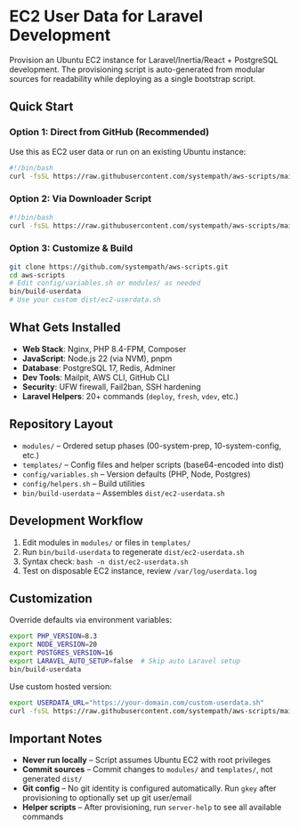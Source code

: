 # EC2 User Data for Laravel Development

Provision an Ubuntu EC2 instance for Laravel/Inertia/React + PostgreSQL development. The provisioning script is auto-generated from modular sources for readability while deploying as a single bootstrap script.

## Quick Start

### Option 1: Direct from GitHub (Recommended)
Use this as EC2 user data or run on an existing Ubuntu instance:

```bash
#!/bin/bash
curl -fsSL https://raw.githubusercontent.com/systempath/aws-scripts/main/dist/ec2-userdata.sh | bash
```

### Option 2: Via Downloader Script
```bash
#!/bin/bash
curl -fsSL https://raw.githubusercontent.com/systempath/aws-scripts/main/aws-ec2-user-data-downloader.sh | bash
```

### Option 3: Customize & Build
```bash
git clone https://github.com/systempath/aws-scripts.git
cd aws-scripts
# Edit config/variables.sh or modules/ as needed
bin/build-userdata
# Use your custom dist/ec2-userdata.sh
```

## What Gets Installed

- **Web Stack**: Nginx, PHP 8.4-FPM, Composer
- **JavaScript**: Node.js 22 (via NVM), pnpm
- **Database**: PostgreSQL 17, Redis, Adminer
- **Dev Tools**: Mailpit, AWS CLI, GitHub CLI
- **Security**: UFW firewall, Fail2ban, SSH hardening
- **Laravel Helpers**: 20+ commands (`deploy`, `fresh`, `vdev`, etc.)

## Repository Layout

- `modules/` – Ordered setup phases (00-system-prep, 10-system-config, etc.)
- `templates/` – Config files and helper scripts (base64-encoded into dist)
- `config/variables.sh` – Version defaults (PHP, Node, Postgres)
- `config/helpers.sh` – Build utilities
- `bin/build-userdata` – Assembles `dist/ec2-userdata.sh`

## Development Workflow

1. Edit modules in `modules/` or files in `templates/`
2. Run `bin/build-userdata` to regenerate `dist/ec2-userdata.sh`
3. Syntax check: `bash -n dist/ec2-userdata.sh`
4. Test on disposable EC2 instance, review `/var/log/userdata.log`

## Customization

Override defaults via environment variables:

```bash
export PHP_VERSION=8.3
export NODE_VERSION=20
export POSTGRES_VERSION=16
export LARAVEL_AUTO_SETUP=false  # Skip auto Laravel setup
bin/build-userdata
```

Use custom hosted version:

```bash
export USERDATA_URL="https://your-domain.com/custom-userdata.sh"
curl -fsSL https://raw.githubusercontent.com/systempath/aws-scripts/main/aws-ec2-user-data-downloader.sh | bash
```

## Important Notes

- **Never run locally** – Script assumes Ubuntu EC2 with root privileges
- **Commit sources** – Commit changes to `modules/` and `templates/`, not generated `dist/`
- **Git config** – No git identity is configured automatically. Run `gkey` after provisioning to optionally set up git user/email
- **Helper scripts** – After provisioning, run `server-help` to see all available commands
